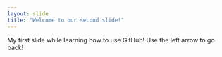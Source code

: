 ```yaml
---
layout: slide
title: "Welcome to our second slide!"
---
```

My first slide while learning how to use GitHub!
Use the left arrow to go back!
